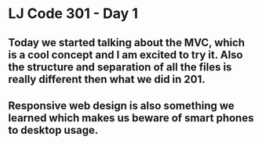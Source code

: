 # LJ Code 301 - Day 1

## Today we started talking about the MVC, which is a cool concept and I am excited to try it. Also the structure and separation of all the files is really different then what we did in 201.

## Responsive web design is also something we learned which makes us beware of smart phones to desktop usage.
